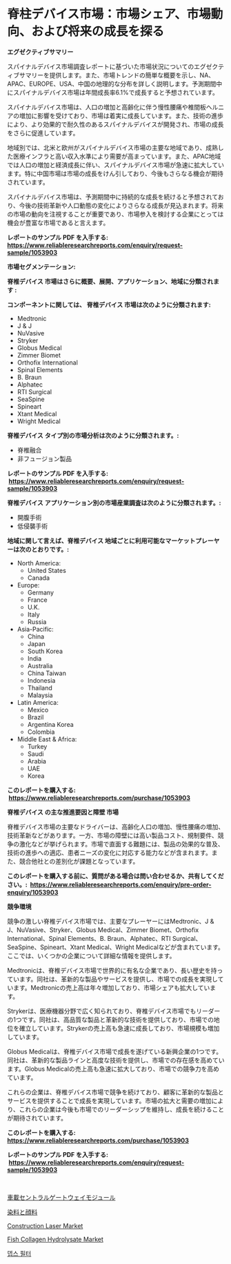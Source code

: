 <p><h1>脊柱デバイス市場：市場シェア、市場動向、および将来の成長を探る</h1></p><p><strong>エグゼクティブサマリー</strong></p>
<p><p>スパイナルデバイス市場調査レポートに基づいた市場状況についてのエグゼクティブサマリーを提供します。また、市場トレンドの簡単な概要を示し、NA、APAC、EUROPE、USA、中国の地理的な分布を詳しく説明します。予測期間中にスパイナルデバイス市場は年間成長率6.1%で成長すると予想されています。</p><p>スパイナルデバイス市場は、人口の増加と高齢化に伴う慢性腰痛や椎間板ヘルニアの増加に影響を受けており、市場は着実に成長しています。また、技術の進歩により、より効果的で耐久性のあるスパイナルデバイスが開発され、市場の成長をさらに促進しています。</p><p>地域別では、北米と欧州がスパイナルデバイス市場の主要な地域であり、成熟した医療インフラと高い収入水準により需要が高まっています。また、APAC地域では人口の増加と経済成長に伴い、スパイナルデバイス市場が急速に拡大しています。特に中国市場は市場の成長をけん引しており、今後もさらなる機会が期待されています。</p><p>スパイナルデバイス市場は、予測期間中に持続的な成長を続けると予想されており、今後の技術革新や人口動態の変化によりさらなる成長が見込まれます。将来の市場の動向を注視することが重要であり、市場参入を検討する企業にとっては機会が豊富な市場であると言えます。</p></p>
<p><strong>レポートのサンプル PDF を入手する: <a href="https://www.reliableresearchreports.com/enquiry/request-sample/1053903">https://www.reliableresearchreports.com/enquiry/request-sample/1053903</a></strong></p>
<p><strong>市場セグメンテーション:</strong></p>
<p><strong> 脊椎デバイス 市場はさらに概要、展開、アプリケーション、地域に分類されます :</strong></p>
<p><strong>コンポーネントに関しては、 脊椎デバイス 市場は次のように分類されます: &nbsp;</strong></p>
<p><ul><li>Medtronic</li><li>J & J</li><li>NuVasive</li><li>Stryker</li><li>Globus Medical</li><li>Zimmer Biomet</li><li>Orthofix International</li><li>Spinal Elements</li><li>B. Braun</li><li>Alphatec</li><li>RTI Surgical</li><li>SeaSpine</li><li>Spineart</li><li>Xtant Medical</li><li>Wright Medical</li></ul></p>
<p><strong> 脊椎デバイス タイプ別の市場分析は次のように分類されます。:</strong></p>
<p><ul><li>脊椎融合</li><li>非フュージョン製品</li></ul></p>
<p><strong>レポートのサンプル PDF を入手する: &nbsp;<a href="https://www.reliableresearchreports.com/enquiry/request-sample/1053903">https://www.reliableresearchreports.com/enquiry/request-sample/1053903</a></strong></p>
<p><strong> 脊椎デバイス アプリケーション別の市場産業調査は次のように分類されます。:</strong></p>
<p><ul><li>開腹手術</li><li>低侵襲手術</li></ul></p>
<p><strong>地域に関して言えば、脊椎デバイス 地域ごとに利用可能なマーケットプレーヤーは次のとおりです。:</strong></p>
<p><ul>
    <li>
        North America:
        <ul>
            <li>United States</li>
            <li>Canada</li>
        </ul>
    </li>
    <li>
        Europe:
        <ul>
            <li>Germany</li>
            <li>France</li>
            <li>U.K.</li>
            <li>Italy</li>
            <li>Russia</li>
        </ul>
    </li>
    <li>
        Asia-Pacific:
        <ul>
            <li>China</li>
            <li>Japan</li>
            <li>South Korea</li>
            <li>India</li>
            <li>Australia</li>
            <li>China Taiwan</li>
            <li>Indonesia</li>
            <li>Thailand</li>
            <li>Malaysia</li>
        </ul>
    </li>
    <li>
        Latin America:
        <ul>
            <li>Mexico</li>
            <li>Brazil</li>
            <li>Argentina Korea</li>
            <li>Colombia</li>
        </ul>
    </li>
    <li>
        Middle East & Africa:
        <ul>
            <li>Turkey</li>
            <li>Saudi</li>
            <li>Arabia</li>
            <li>UAE</li>
            <li>Korea</li>
        </ul>
    </li>
    </ul></p>
<p><strong>このレポートを購入する: &nbsp;<a href="https://www.reliableresearchreports.com/purchase/1053903">https://www.reliableresearchreports.com/purchase/1053903</a></strong></p>
<p><strong>脊椎デバイス の主な推進要因と障壁 市場</strong></p>
<p><p>脊椎デバイス市場の主要なドライバーは、高齢化人口の増加、慢性腰痛の増加、技術革新などがあります。一方、市場の障壁には高い製品コスト、規制要件、競争の激化などが挙げられます。市場で直面する難題には、製品の効果的な普及、技術の進歩への適応、患者ニーズの変化に対応する能力などが含まれます。また、競合他社との差別化が課題となっています。</p></p>
<p><strong>このレポートを購入する前に、質問がある場合は問い合わせるか、共有してください。:&nbsp; <a href="https://www.reliableresearchreports.com/enquiry/pre-order-enquiry/1053903">https://www.reliableresearchreports.com/enquiry/pre-order-enquiry/1053903</a></strong></p>
<p><strong>競争環境</strong></p>
<p><p>競争の激しい脊椎デバイス市場では、主要なプレーヤーにはMedtronic、J & J、NuVasive、Stryker、Globus Medical、Zimmer Biomet、Orthofix International、Spinal Elements、B. Braun、Alphatec、RTI Surgical、SeaSpine、Spineart、Xtant Medical、Wright Medicalなどが含まれています。ここでは、いくつかの企業について詳細な情報を提供します。</p><p>Medtronicは、脊椎デバイス市場で世界的に有名な企業であり、長い歴史を持っています。同社は、革新的な製品やサービスを提供し、市場での成長を実現しています。Medtronicの売上高は年々増加しており、市場シェアも拡大しています。</p><p>Strykerは、医療機器分野で広く知られており、脊椎デバイス市場でもリーダーの1つです。同社は、高品質な製品と革新的な技術を提供しており、市場での地位を確立しています。Strykerの売上高も急速に成長しており、市場規模も増加しています。</p><p>Globus Medicalは、脊椎デバイス市場で成長を遂げている新興企業の1つです。同社は、革新的な製品ラインと高度な技術を提供し、市場での存在感を高めています。Globus Medicalの売上高も急速に拡大しており、市場での競争力を高めています。</p><p>これらの企業は、脊椎デバイス市場で競争を続けており、顧客に革新的な製品とサービスを提供することで成長を実現しています。市場の拡大と需要の増加により、これらの企業は今後も市場でのリーダーシップを維持し、成長を続けることが期待されています。</p></p>
<p><strong>このレポートを購入する: &nbsp; <a href="https://www.reliableresearchreports.com/purchase/1053903">https://www.reliableresearchreports.com/purchase/1053903</a></strong></p>
<p><strong>レポートのサンプル PDF を入手する: &nbsp;<a href="https://www.reliableresearchreports.com/enquiry/request-sample/1053903">https://www.reliableresearchreports.com/enquiry/request-sample/1053903</a></strong><strong></strong></p>
<p>&nbsp;</p>
<p><p><a href="https://github.com/NashBeahan2023/Market-Research-Report-List-1/blob/main/621404516033.md">車載セントラルゲートウェイモジュール</a></p><p><a href="https://github.com/joaejkdzgyljvo6/Market-Research-Report-List-1/blob/main/635060616032.md">染料と顔料</a></p><p><a href="https://view.publitas.com/reportprime-1/construction-laser-market-size-focuses-on-market-dynamics-in-depth-analysis-and-future-projections-of-its-market-forecasted-for-period-from-2024-to-2031/">Construction Laser Market</a></p><p><a href="https://scarlet-rocket-c63.notion.site/Fish-Collagen-Hydrolysate-Market-Dynamics-2024-2031-Also-about-Its-Market-Trends-Projections-and--13d5d7f6c8bd4c4491a8ce6881248812">Fish Collagen Hydrolysate Market</a></p><p><a href="https://github.com/vsap75a286l/Market-Research-Report-List-1/blob/main/444264814814.md">뎁스 필터</a></p></p>